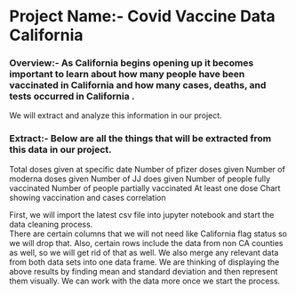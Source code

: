 # Project Name:- Covid Vaccine Data California 

### Overview:- As California begins opening up it becomes important to learn about how many people have been vaccinated in California and how many cases, deaths, and tests occurred in California . 
We will extract and analyze this information in our project. 

### Extract:- Below are all the things that will be extracted from this data in our project. 
Total doses given at specific date 
Number of pfizer doses given
Number of moderna doses given
Number of JJ does given 
Number of people fully vaccinated 
Number of people partially vaccinated 
At least one dose 
Chart showing vaccination and cases correlation 

First, we will import the latest csv file into jupyter notebook and start the data cleaning process.  
There are certain columns that we will not need like California flag status so we will drop that. Also, certain rows include the data from non CA counties as well,
so we will get rid of that as well. We also merge any relevant data from both data sets into one data frame. We are thinking of displaying the above 
results by finding mean and standard deviation and then represent them visually. We can work with the data more once we start the process. 


